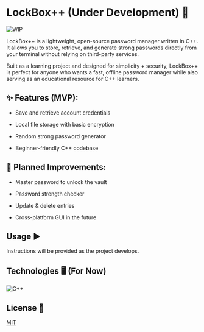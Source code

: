 # LockBox++ (Under Development) 🚧

![WIP](https://img.shields.io/badge/status-work--in--progress-yellow)

LockBox++ is a lightweight, open-source password manager written in C++.
It allows you to store, retrieve, and generate strong passwords directly from your terminal without relying on third-party services.

Built as a learning project and designed for simplicity + security, LockBox++ is perfect for anyone who wants a fast, offline password manager while also serving as an educational resource for C++ learners.

## ✨ Features (MVP):

- Save and retrieve account credentials

- Local file storage with basic encryption

- Random strong password generator

- Beginner-friendly C++ codebase

## 🚀 Planned Improvements:

- Master password to unlock the vault

- Password strength checker

- Update & delete entries

- Cross-platform GUI in the future

## Usage ▶️

Instructions will be provided as the project develops.

## Technologies 🖥️ (For Now)

![C++](https://img.shields.io/badge/c++-%2300599C.svg?style=for-the-badge&logo=c%2B%2B&logoColor=white)

## License 📃

[MIT](LICENSE)
